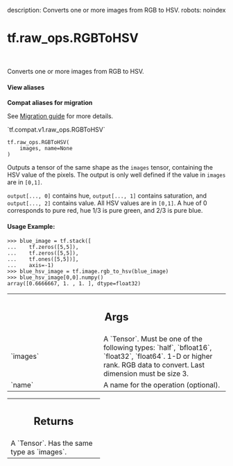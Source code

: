 description: Converts one or more images from RGB to HSV.
robots: noindex

# tf.raw_ops.RGBToHSV

<!-- Insert buttons and diff -->

<table class="tfo-notebook-buttons tfo-api nocontent" align="left">

</table>



Converts one or more images from RGB to HSV.


<section class="expandable">
  <h4 class="showalways">View aliases</h4>
  <p>
<b>Compat aliases for migration</b>
<p>See
<a href="https://www.tensorflow.org/guide/migrate">Migration guide</a> for
more details.</p>
<p>`tf.compat.v1.raw_ops.RGBToHSV`</p>
</p>
</section>

<pre class="devsite-click-to-copy prettyprint lang-py tfo-signature-link">
<code>tf.raw_ops.RGBToHSV(
    images, name=None
)
</code></pre>



<!-- Placeholder for "Used in" -->

Outputs a tensor of the same shape as the `images` tensor, containing the HSV
value of the pixels. The output is only well defined if the value in `images`
are in `[0,1]`.

`output[..., 0]` contains hue, `output[..., 1]` contains saturation, and
`output[..., 2]` contains value. All HSV values are in `[0,1]`. A hue of 0
corresponds to pure red, hue 1/3 is pure green, and 2/3 is pure blue.

#### Usage Example:



```
>>> blue_image = tf.stack([
...    tf.zeros([5,5]),
...    tf.zeros([5,5]),
...    tf.ones([5,5])],
...    axis=-1)
>>> blue_hsv_image = tf.image.rgb_to_hsv(blue_image)
>>> blue_hsv_image[0,0].numpy()
array([0.6666667, 1. , 1. ], dtype=float32)
```

<!-- Tabular view -->
 <table class="responsive fixed orange">
<colgroup><col width="214px"><col></colgroup>
<tr><th colspan="2"><h2 class="add-link">Args</h2></th></tr>

<tr>
<td>
`images`<a id="images"></a>
</td>
<td>
A `Tensor`. Must be one of the following types: `half`, `bfloat16`, `float32`, `float64`.
1-D or higher rank. RGB data to convert. Last dimension must be size 3.
</td>
</tr><tr>
<td>
`name`<a id="name"></a>
</td>
<td>
A name for the operation (optional).
</td>
</tr>
</table>



<!-- Tabular view -->
 <table class="responsive fixed orange">
<colgroup><col width="214px"><col></colgroup>
<tr><th colspan="2"><h2 class="add-link">Returns</h2></th></tr>
<tr class="alt">
<td colspan="2">
A `Tensor`. Has the same type as `images`.
</td>
</tr>

</table>

